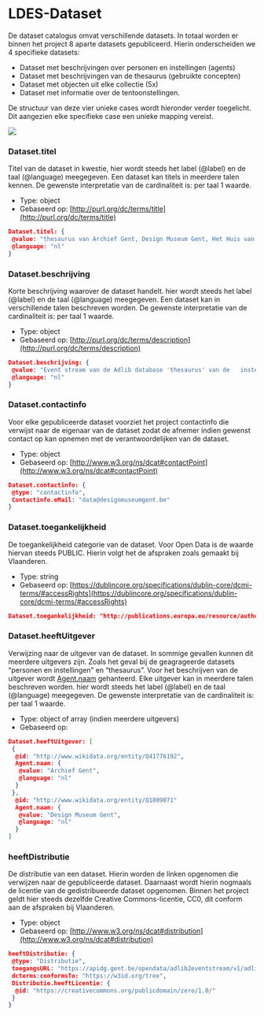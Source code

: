 # LDES-Dataset

De dataset catalogus omvat verschillende datasets. In totaal worden er binnen het project 8 aparte datasets gepubliceerd. Hierin onderscheiden we 4 specifieke datasets:&#x20;

* Dataset met beschrijvingen over personen en instellingen (agents)
* Dataset met beschrijvingen van de thesaurus (gebruikte concepten)
* Dataset met objecten uit elke collectie (5x)
* Dataset met informatie over de tentoonstellingen.&#x20;

De structuur van deze vier unieke cases wordt hieronder verder toegelicht. Dit aangezien elke specifieke case een unieke mapping vereist.

![](<../../.gitbook/assets/Naamloos (3).png>)

### Dataset.titel

Titel van de dataset in kwestie, hier wordt steeds het label (@label) en de taal (@language) meegegeven. Een dataset kan titels in meerdere talen kennen. De gewenste interpretatie van de cardinaliteit is: per taal 1 waarde.

* Type: object&#x20;
* Gebaseerd op: [http://purl.org/dc/terms/title](http://purl.org/dc/terms/title)

```json
Dataset.titel: {
 @value: "thesaurus van Archief Gent, Design Museum Gent, Het Huis van Alijn (Gent), Industriemuseum, STAM (Gent)",
 @language: "nl"
}
```

### Dataset.beschrijving&#x20;

Korte beschrijving waarover de dataset handelt. hier wordt steeds het label (@label) en de taal (@language) meegegeven. Een dataset kan in verschillende talen beschreven worden. De gewenste interpretatie van de cardinaliteit is: per taal 1 waarde.

* Type: object&#x20;
* Gebaseerd op: [http://purl.org/dc/terms/description](http://purl.org/dc/terms/description)

```json
Dataset.beschrijving: {
 @value: "Event stream van de Adlib database 'thesaurus' van de   instelling: Archief Gent, Design Museum Gent, Het Huis van Alijn (Gent), Industriemuseum, STAM (Gent)",
 @language: "nl"
}
```

### Dataset.contactinfo

Voor elke gepubliceerde dataset voorziet het project contactinfo die verwijst naar de eigenaar van de dataset zodat de afnemer indien gewenst contact op kan opnemen met de verantwoordelijken van de dataset.

* Type: object
* Gebaseerd op: [http://www.w3.org/ns/dcat#contactPoint](http://www.w3.org/ns/dcat#contactPoint)

```json
Dataset.contactinfo: {
 @type: "contactinfo",
 Contactinfo.eMail: "data@designmuseumgent.be"
}
```

### Dataset.toegankelijkheid&#x20;

De toegankelijkheid categorie van de dataset. Voor Open Data is de waarde hiervan steeds PUBLIC. Hierin volgt het de afspraken zoals gemaakt bij Vlaanderen.&#x20;

* Type: string
* Gebaseerd op: [https://dublincore.org/specifications/dublin-core/dcmi-terms/#accessRights](https://dublincore.org/specifications/dublin-core/dcmi-terms/#accessRights)

```json
Dataset.toegankelijkheid: "http://publications.europa.eu/resource/authority/access-right/PUBLIC"
```

### Dataset.heeftUitgever&#x20;

Verwijzing naar de uitgever van de dataset. In sommige gevallen kunnen dit meerdere uitgevers zijn. Zoals het geval bij de geagrageerde datasets “personen en instellingen” en “thesaurus”. Voor het beschrijven van de uitgever wordt [Agent.naam](http://xmlns.com/foaf/0.1/name) gehanteerd. Elke uitgever kan in meerdere talen beschreven worden. hier wordt steeds het label (@label) en de taal (@language) meegegeven. De gewenste interpretatie van de cardinaliteit is: per taal 1 waarde.

* Type: object of array (indien meerdere uitgevers)&#x20;
* Gebaseerd op:&#x20;

```json
Dataset.heeftUitgever: [
 {
  @id: "http://www.wikidata.org/entity/Q41776192", 
  Agent.naam: {
   @value: "Archief Gent",
   @language: "nl"
  }
 }, 
  @id: "http://www.wikidata.org/entity/Q1809071" 
  Agent.naam: {
   @value: "Design Museum Gent",
   @language: "nl"
  }
]
```

### heeftDistributie

De distributie van een dataset. Hierin worden de linken opgenomen die verwijzen naar de gepubliceerde dataset. Daarnaast wordt hierin nogmaals de licentie van de gedistribueerde dataset opgenomen. Binnen het project geldt hier steeds dezelfde Creative Commons-licentie, CC0, dit conform aan de afspraken bij Vlaanderen.&#x20;

* Type: object
* Gebaseerd op: [http://www.w3.org/ns/dcat#distribution](http://www.w3.org/ns/dcat#distribution)

```json
heeftDistributie: {
 @type: "Distributie",
 toegangsURL: "https://apidg.gent.be/opendata/adlib2eventstream/v1/adlib/thesaurus", 
 dcterms:conformsTo: "https://w3id.org/tree", 
 Distributie.heeftLicentie: {
  @id: "https://creativecommons.org/publicdomain/zero/1.0/"
 }
}


```







